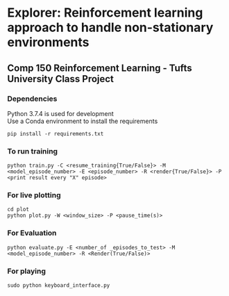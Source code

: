 # Explorer: Reinforcement learning approach to handle non-stationary environments

## Comp 150 Reinforcement Learning - Tufts University Class Project

### Dependencies
Python 3.7.4 is used for development<br>
Use a Conda environment to install the requirements
```
pip install -r requirements.txt
```

### To run training
```
python train.py -C <resume_training{True/False}> -M <model_episode_number> -E <episode_number> -R <render{True/False}> -P <print result every "X" episode>
```

### For live plotting
```
cd plot
python plot.py -W <window_size> -P <pause_time(s)>
```

### For Evaluation
```
python evaluate.py -E <number_of _episodes_to_test> -M <model_episode_number> -R <Render(True/False)>
```

### For playing
```
sudo python keyboard_interface.py
```
